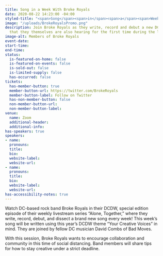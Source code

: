```yaml
---
title: Song in a Week With Broke Royals
date: 2020-08-22 14:23:00 -04:00
styled-title: "<span>Song</span><span>in</span><span>a</span><span>Week</span><span>with</span><span>Broke</span><span>Royals</span>"
image: "/uploads/BrokeRoyalsPromo.png"
description: Join Broke Royals as they write, record and debut a new DCDW-themed song
  that they themselves are also hearing for the first time during the livestream!
image-alt: Members of Broke Royals
event-date: 
start-time: 
end-time: 
status:
  is-featured-on-home: false
  is-featured-on-events: false
  is-sold-out: false
  is-limited-supply: false
  has-occurred: false
tickets:
  has-member-button: true
  member-button-url: https://twitter.com/BrokeRoyals
  member-button-label: Follow on Twitter
  has-non-member-button: false
  non-member-button-url: 
  non-member-button-label: 
venue:
  name: Zoom
  additional-header: 
  additional-info: 
has-speakers: true
speakers:
- name: 
  pronouns: 
  title: 
  bio: 
  website-label: 
  website-url: 
- name: 
  pronouns: 
  title: 
  bio: 
  website-label: 
  website-url: 
has-accessibility-notes: true
---
```


Watch DC-based rock band Broke Royals in their DCDW, special edition episode of their weekly livestream series “Alone, Together,” where they write, record, debut, and dissect a brand new song every week! This week’s song will be written using this year’s DCDW theme “Your Creative Voices” in mind. They are joined by fellow DC musician David Combs of Bad Moves.

With this session, Broke Royals wants to encourage collaboration and community in this time of social distancing. Band members will share tips for how to stay creative under a strict deadline.

